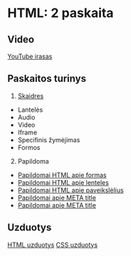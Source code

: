 # HTML: 2 paskaita

## Video

[YouTube irasas](https://youtu.be/Od69m8caNc4)

## Paskaitos turinys

1. [Skaidres](https://github.com/zigmantasvcs/20180903VCSWEB/blob/master/skaidres/02_HTML.pdf)

* Lantelės
* Audio
* Video
* Iframe
* Specifinis žymėjimas
* Formos 

2. Papildoma
* [Papildomai HTML apie formas](https://marksheet.io/html-forms.html)
* [Papildomai HTML apie lenteles](https://marksheet.io/html-tables.html)
* [Papildomai HTML apie paveikslėlius](https://marksheet.io/html-images.html)
* [Papildomai apie META title](https://www.lifewire.com/meta-title-2652613)
* [Papildomai apie META title](https://www.lifewire.com/meta-title-2652613)

## Uzduotys

[HTML uzduotys](http://kitchenoffice.eu/vcs/homeworks/html/)
[CSS uzduotys](http://kitchenoffice.eu/vcs/homeworks/css/)